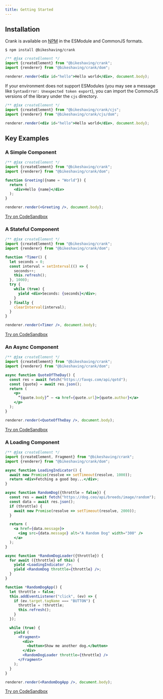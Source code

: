 ```yaml
---
title: Getting Started
---
```


## Installation
Crank is available on [NPM](https://npmjs.org/@bikeshaving/crank) in the ESModule and CommonJS formats.

```shell
$ npm install @bikeshaving/crank
```

```jsx
/** @jsx createElement */
import {createElement} from "@bikeshaving/crank";
import {renderer} from "@bikeshaving/crank/dom";

renderer.render(<div id="hello">Hello world</div>, document.body);
```

If your environment does not support ESModules (you may see a message like `SyntaxError: Unexpected token export`), you can import the CommonJS versions of the library under the `cjs` directory.

```jsx
/** @jsx createElement */
import {createElement} from "@bikeshaving/crank/cjs";
import {renderer} from "@bikeshaving/crank/cjs/dom";

renderer.render(<div id="hello">Hello world</div>, document.body);
```

## Key Examples
### A Simple Component
```jsx live
/** @jsx createElement */
import {createElement} from "@bikeshaving/crank";
import {renderer} from "@bikeshaving/crank/dom";

function Greeting({name = "World"}) {
  return (
    <div>Hello {name}</div>
  );
}

renderer.render(<Greeting />, document.body);
```

[Try on CodeSandbox](https://codesandbox.io/s/a-simple-crank-component-mhciu)

### A Stateful Component
```jsx
/** @jsx createElement */
import {createElement} from "@bikeshaving/crank";
import {renderer} from "@bikeshaving/crank/dom";

function *Timer() {
  let seconds = 0;
  const interval = setInterval(() => {
    seconds++;
    this.refresh();
  }, 1000);
  try {
    while (true) {
      yield <div>Seconds: {seconds}</div>;
    }
  } finally {
    clearInterval(interval);
  }
}

renderer.render(<Timer />, document.body);
```

[Try on CodeSandbox](https://codesandbox.io/s/a-stateful-crank-component-hh8zx)

### An Async Component
```jsx
/** @jsx createElement */
import {createElement} from "@bikeshaving/crank";
import {renderer} from "@bikeshaving/crank/dom";

async function QuoteOfTheDay() {
  const res = await fetch("https://favqs.com/api/qotd");
  const {quote} = await res.json();
  return (
    <p>
      “{quote.body}” – <a href={quote.url}>{quote.author}</a>
    </p>
  );
}

renderer.render(<QuoteOfTheDay />, document.body);
```

[Try on CodeSandbox](https://codesandbox.io/s/an-async-crank-component-ru02q)

### A Loading Component
```jsx
/** @jsx createElement */
import {createElement, Fragment} from "@bikeshaving/crank";
import {renderer} from "@bikeshaving/crank/dom";

async function LoadingIndicator() {
  await new Promise(resolve => setTimeout(resolve, 1000));
  return <div>Fetching a good boy...</div>;
}

async function RandomDog({throttle = false}) {
  const res = await fetch("https://dog.ceo/api/breeds/image/random");
  const data = await res.json();
  if (throttle) {
    await new Promise(resolve => setTimeout(resolve, 2000));
  }

  return (
    <a href={data.message}>
      <img src={data.message} alt="A Random Dog" width="300" />
    </a>
  );
}

async function *RandomDogLoader({throttle}) {
  for await ({throttle} of this) {
    yield <LoadingIndicator />;
    yield <RandomDog throttle={throttle} />;
  }
}

function *RandomDogApp() {
  let throttle = false;
  this.addEventListener("click", (ev) => {
    if (ev.target.tagName === "BUTTON") {
      throttle = !throttle;
      this.refresh();
    }
  });

  while (true) {
    yield (
      <Fragment>
        <div>
          <button>Show me another dog.</button>
        </div>
        <RandomDogLoader throttle={throttle} />
      </Fragment>
    );
  }
}

renderer.render(<RandomDogApp />, document.body);
```

[Try on CodeSandbox](https://codesandbox.io/s/a-loading-crank-component-pci9d)
